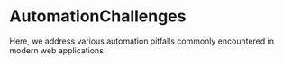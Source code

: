 # AutomationChallenges
Here, we address various automation pitfalls commonly encountered in modern web applications
